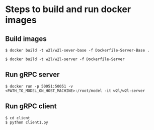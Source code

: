 # Steps to build and run docker images

## Build images
```
$ docker build -t w2l/w2l-sever-base -f Dockerfile-Server-Base .
```
```
$ docker build -t w2l/w2l-server -f Dockerfile-Server
```
## Run gRPC server
```
$ docker run -p 50051:50051 -v <PATH_TO_MODEL_ON_HOST_MACHINE>:/root/model -it w2l/w2l-server
```

## Run gRPC client
```
$ cd client
$ python client1.py
```